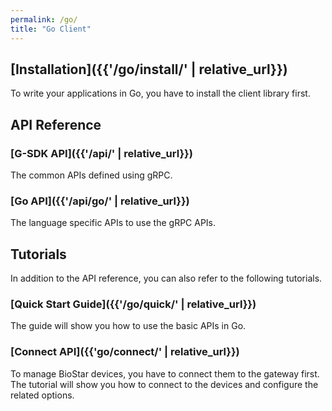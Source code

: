 ```yaml
---
permalink: /go/
title: "Go Client"
---
```


## [Installation]({{'/go/install/' | relative_url}})

To write your applications in Go, you have to install the client library first. 

## API Reference

### [G-SDK API]({{'/api/' | relative_url}})

The common APIs defined using gRPC.

### [Go API]({{'/api/go/' | relative_url}})

The language specific APIs to use the gRPC APIs.

## Tutorials

In addition to the API reference, you can also refer to the following tutorials.

### [Quick Start Guide]({{'/go/quick/' | relative_url}})

The guide will show you how to use the basic APIs in Go. 

### [Connect API]({{'go/connect/' | relative_url}})

To manage BioStar devices, you have to connect them to the gateway first. The tutorial will show you how to connect to the devices and configure the related options. 

